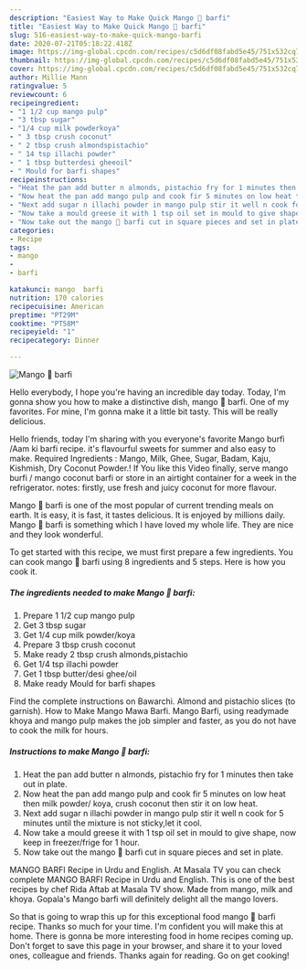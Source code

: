 ```yaml
---
description: "Easiest Way to Make Quick Mango 🥭 barfi"
title: "Easiest Way to Make Quick Mango 🥭 barfi"
slug: 516-easiest-way-to-make-quick-mango-barfi
date: 2020-07-21T05:18:22.418Z
image: https://img-global.cpcdn.com/recipes/c5d6df08fabd5e45/751x532cq70/mango-🥭-barfi-recipe-main-photo.jpg
thumbnail: https://img-global.cpcdn.com/recipes/c5d6df08fabd5e45/751x532cq70/mango-🥭-barfi-recipe-main-photo.jpg
cover: https://img-global.cpcdn.com/recipes/c5d6df08fabd5e45/751x532cq70/mango-🥭-barfi-recipe-main-photo.jpg
author: Millie Mann
ratingvalue: 5
reviewcount: 6
recipeingredient:
- "1 1/2 cup mango pulp"
- "3 tbsp sugar"
- "1/4 cup milk powderkoya"
- " 3 tbsp crush coconut"
- " 2 tbsp crush almondspistachio"
- " 14 tsp illachi powder"
- " 1 tbsp butterdesi gheeoil"
- " Mould for barfi shapes"
recipeinstructions:
- "Heat the pan add butter n almonds, pistachio fry for 1 minutes then take out in plate."
- "Now heat the pan add mango pulp and cook fir 5 minutes on low heat then milk powder/ koya, crush coconut then stir it on low heat."
- "Next add sugar n illachi powder in mango pulp stir it well n cook for 5 minutes until the mixture is not sticky,let it cool."
- "Now take a mould greese it with 1 tsp oil set in mould to give shape, now keep in freezer/frige for 1 hour."
- "Now take out the mango 🥭 barfi cut in square pieces and set in plate."
categories:
- Recipe
tags:
- mango
- 
- barfi

katakunci: mango  barfi 
nutrition: 170 calories
recipecuisine: American
preptime: "PT29M"
cooktime: "PT58M"
recipeyield: "1"
recipecategory: Dinner

---
```



![Mango 🥭 barfi](https://img-global.cpcdn.com/recipes/c5d6df08fabd5e45/751x532cq70/mango-🥭-barfi-recipe-main-photo.jpg)

Hello everybody, I hope you're having an incredible day today. Today, I'm gonna show you how to make a distinctive dish, mango 🥭 barfi. One of my favorites. For mine, I'm gonna make it a little bit tasty. This will be really delicious.

Hello friends, today I&#39;m sharing with you everyone&#39;s favorite Mango burfi /Aam ki barfi recipe. it&#39;s flavourful sweets for summer and also easy to make. Required Ingredients : Mango, Milk, Ghee, Sugar, Badam, Kaju, Kishmish, Dry Coconut Powder.! If You like this Video finally, serve mango burfi / mango coconut barfi or store in an airtight container for a week in the refrigerator. notes: firstly, use fresh and juicy coconut for more flavour.

Mango 🥭 barfi is one of the most popular of current trending meals on earth. It is easy, it is fast, it tastes delicious. It is enjoyed by millions daily. Mango 🥭 barfi is something which I have loved my whole life. They are nice and they look wonderful.


To get started with this recipe, we must first prepare a few ingredients. You can cook mango 🥭 barfi using 8 ingredients and 5 steps. Here is how you cook it.

<!--inarticleads1-->

##### The ingredients needed to make Mango 🥭 barfi:

1. Prepare 1 1/2 cup mango pulp
1. Get 3 tbsp sugar
1. Get 1/4 cup milk powder/koya
1. Prepare  3 tbsp crush coconut
1. Make ready  2 tbsp crush almonds,pistachio
1. Get  1/4 tsp illachi powder
1. Get  1 tbsp butter/desi ghee/oil
1. Make ready  Mould for barfi shapes


Find the complete instructions on Bawarchi. Almond and pistachio slices (to garnish). How to Make Mango Mawa Barfi. Mango Barfi, using readymade khoya and mango pulp makes the job simpler and faster, as you do not have to cook the milk for hours. 

<!--inarticleads2-->

##### Instructions to make Mango 🥭 barfi:

1. Heat the pan add butter n almonds, pistachio fry for 1 minutes then take out in plate.
1. Now heat the pan add mango pulp and cook fir 5 minutes on low heat then milk powder/ koya, crush coconut then stir it on low heat.
1. Next add sugar n illachi powder in mango pulp stir it well n cook for 5 minutes until the mixture is not sticky,let it cool.
1. Now take a mould greese it with 1 tsp oil set in mould to give shape, now keep in freezer/frige for 1 hour.
1. Now take out the mango 🥭 barfi cut in square pieces and set in plate.


MANGO BARFI Recipe in Urdu and English. At Masala TV you can check complete MANGO BARFI Recipe in Urdu and English. This is one of the best recipes by chef Rida Aftab at Masala TV show. Made from mango, milk and khoya. Gopala&#39;s Mango barfi will definitely delight all the mango lovers. 

So that is going to wrap this up for this exceptional food mango 🥭 barfi recipe. Thanks so much for your time. I'm confident you will make this at home. There is gonna be more interesting food in home recipes coming up. Don't forget to save this page in your browser, and share it to your loved ones, colleague and friends. Thanks again for reading. Go on get cooking!
